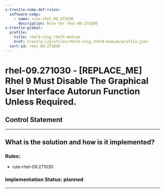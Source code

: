 ```yaml
---
x-trestle-comp-def-rules:
  software-comp:
    - name: rule-rhel-09.271030
      description: Rule for rhel-09.271030
x-trestle-global:
  profile:
    title: rhel9-stig_rhel9-medium
    href: trestle://profiles/rhel9-stig_rhel9-medium/profile.json
  sort-id: rhel-09.271030
---
```


# rhel-09.271030 - \[REPLACE_ME\] Rhel 9 Must Disable The Graphical User Interface Autorun Function Unless Required.

## Control Statement

______________________________________________________________________

## What is the solution and how is it implemented?

<!-- For implementation status enter one of: implemented, partial, planned, alternative, not-applicable -->

<!-- Note that the list of rules under ### Rules: is read-only and changes will not be captured after assembly to JSON -->

<!-- Add control implementation description here for control: rhel-09.271030 -->

### Rules:

  - rule-rhel-09.271030

### Implementation Status: planned

______________________________________________________________________
